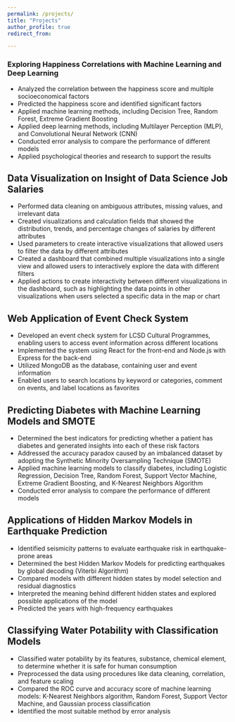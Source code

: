 ```yaml
---
permalink: /projects/
title: "Projects"
author_profile: true
redirect_from: 

---
```


### Exploring Happiness Correlations with Machine Learning and Deep Learning

* Analyzed the correlation between the happiness score and multiple socioeconomical factors
* Predicted the happiness score and identified significant factors
* Applied machine learning methods, including Decision Tree, Random Forest, Extreme Gradient Boosting
* Applied deep learning methods, including Multilayer Perception (MLP), and Convolutional Neural Network (CNN)
* Conducted error analysis to compare the performance of different models
* Applied psychological theories and research to support the results

## Data Visualization on Insight of Data Science Job Salaries

* Performed data cleaning on ambiguous attributes, missing values, and irrelevant data
* Created visualizations and calculation fields that showed the distribution, trends, and percentage changes of salaries by different attributes
* Used parameters to create interactive visualizations that allowed users to filter the data by different attributes
* Created a dashboard that combined multiple visualizations into a single view and allowed users to interactively explore the data with different filters
* Applied actions to create interactivity between different visualizations in the dashboard, such as highlighting the data points in other visualizations when users selected a specific data in the map or chart


## Web Application of Event Check System

* Developed an event check system for LCSD Cultural Programmes, enabling users to access event information across different locations
* Implemented the system using React for the front-end and Node.js with Express for the back-end
* Utilized MongoDB as the database, containing user and event information
* Enabled users to search locations by keyword or categories, comment on events, and label locations as favorites


## Predicting Diabetes with Machine Learning Models and SMOTE

* Determined the best indicators for predicting whether a patient has diabetes and generated insights into each of these risk factors
* Addressed the accuracy paradox caused by an imbalanced dataset by adopting the Synthetic Minority Oversampling Technique (SMOTE)
* Applied machine learning models to classify diabetes, including Logistic Regression, Decision Tree, Random Forest, Support Vector Machine, Extreme Gradient Boosting, and K-Nearest Neighbors Algorithm
* Conducted error analysis to compare the performance of different models


## Applications of Hidden Markov Models in Earthquake Prediction

* Identified seismicity patterns to evaluate earthquake risk in earthquake-prone areas
* Determined the best Hidden Markov Models for predicting earthquakes by global decoding (Viterbi Algorithm)
* Compared models with different hidden states by model selection and residual diagnostics
* Interpreted the meaning behind different hidden states and explored possible applications of the model
* Predicted the years with high-frequency earthquakes


## Classifying Water Potability with Classification Models

* Classified water potability by its features, substance, chemical element, to determine whether it is safe for human consumption
* Preprocessed the data using procedures like data cleaning, correlation, and feature scaling
* Compared the ROC curve and accuracy score of machine learning models: K-Nearest Neighbors algorithm, Random Forest, Support Vector Machine, and Gaussian process classification
* Identified the most suitable method by error analysis




